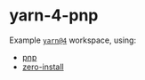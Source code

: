 # yarn-4-pnp

Example [`yarn@4`](https://yarnpkg.com/blog/release/4.0) workspace, using:

- [pnp](https://yarnpkg.com/features/pnp)
- [zero-install](https://yarnpkg.com/features/caching#zero-installs)
